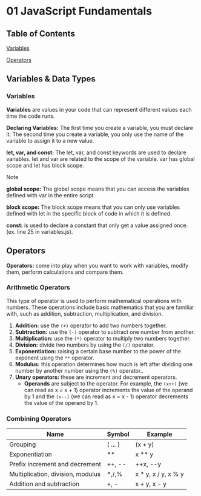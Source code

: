 # 01 JavaScript Fundamentals

## Table of Contents
[Variables](#variables--data-types) 

[Operators](#operators)

## Variables & Data Types

### Variables

**Variables** are values in your code that can represent different values each time the code runs.

**Declaring Variables:** The first time you create a variable, you must declare it. The second time you create a variable, you only use the name of the variable to assign it to a new value.

**let, var, and const:** The let, var, and const keywords are used to declare variables. let and var are related to the scope of the variable. var has global scope and let has block scope.


> [!NOTE]
>  
> **global scope:** The global scope means that you can access the variables defined with var in the entire script.
> 
> **block scope:** The block scope means that you can only use variables defined with let in the specific block of code in which it is defined.
> 
> **const:** is used to declare a constant that only get a value assigned once.  (ex. line 25 in variables.js).

## Operators

**Operators:** come into play when you want to work with variables, modify them, perform calculations and compare them.

### Arithmetic Operators

This type of operator is used to perform mathematical operations with numbers. These operations include basic mathematics that you are familiar with, such as addition, subtraction, multiplication, and division.

1. **Addition:** use the `(+)` operator to add two numbers together.
2. **Subtraction:** use the `(-)` operator to subtract one number from another.
3. **Multiplication:** use the `(*)` operator to multiply two numbers together.
4. **Division:** divide two numbers by using the `(/)` operator.
5. **Exponentiation:** raising a certain base number to the power of the exponent using the `**` operator.
6. **Modulus:** this operation determines how much is left after dividing one number by another number using the `(%)` operator..
7. **Unary operators:** these are increment and decrement operators.
   - **Operands** are subject to the operator. For example, the `(x++)` (we can read as x = x + 1) operator increments the value of the operand by 1 and the `(x--)` (we can read as x = x - 1) operator decrements the value of the operand by 1. 

### Combining Operators

| Name                              | Symbol  | Example             |
|-----------------------------------|---------|---------------------|
| Grouping                          | ( ... ) | (x + y)             |
| Exponentiation                    | **      | x ** y              |
| Prefix increment and decrement    | ++, --  | ++x, --y            |
| Multiplication, division, modulus | *,/,%   | x * y, x / y, x % y |
| Addition and subtraction          | +, -    | x + y, x - y        |



